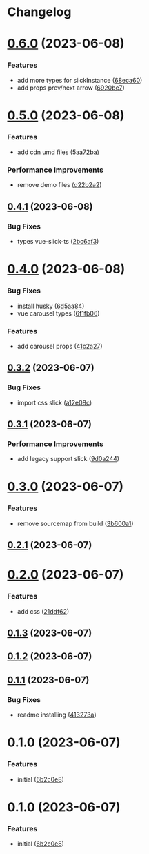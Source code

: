 # Changelog

# [0.6.0](https://github.com/Efcolipt/vue-slick-ts/compare/0.5.0...0.6.0) (2023-06-08)


### Features

* add more types for slickInstance ([68eca60](https://github.com/Efcolipt/vue-slick-ts/commit/68eca6063f14ca88d4b993df75c8d72c0a7929e5))
* add props prev/next arrow ([6920be7](https://github.com/Efcolipt/vue-slick-ts/commit/6920be72602c537f9ce4ee56d08ad268f870d4ac))

# [0.5.0](https://github.com/Efcolipt/vue-slick-ts/compare/0.4.1...0.5.0) (2023-06-08)


### Features

* add cdn umd files ([5aa72ba](https://github.com/Efcolipt/vue-slick-ts/commit/5aa72bae8d6a924c4ec839a24f52dc5bc4ec4aa5))


### Performance Improvements

* remove demo files ([d22b2a2](https://github.com/Efcolipt/vue-slick-ts/commit/d22b2a2b83b80f33abad256e547c953d9c702d05))

## [0.4.1](https://github.com/Efcolipt/vue-slick-ts/compare/0.4.0...0.4.1) (2023-06-08)


### Bug Fixes

* types vue-slick-ts ([2bc6af3](https://github.com/Efcolipt/vue-slick-ts/commit/2bc6af347b4cb925d11e014c7581e3dc7849c8cc))

# [0.4.0](https://github.com/Efcolipt/vue-slick-ts/compare/0.3.2...0.4.0) (2023-06-08)


### Bug Fixes

* install husky ([6d5aa84](https://github.com/Efcolipt/vue-slick-ts/commit/6d5aa84c89d66cd0ecebe0c6174999f7418f54fc))
* vue carousel types ([6f1fb06](https://github.com/Efcolipt/vue-slick-ts/commit/6f1fb06ef32ab0d61230eeb10b9c69113503c548))


### Features

* add carousel props ([41c2a27](https://github.com/Efcolipt/vue-slick-ts/commit/41c2a27125f720855d920546054c279e1ade0dcc))

## [0.3.2](https://github.com/Efcolipt/vue-slick-ts/compare/0.3.1...0.3.2) (2023-06-07)


### Bug Fixes

* import css slick ([a12e08c](https://github.com/Efcolipt/vue-slick-ts/commit/a12e08c88bb05b5d8045095b6d7557b68bb03db8))

## [0.3.1](https://github.com/Efcolipt/vue-slick-ts/compare/0.3.0...0.3.1) (2023-06-07)


### Performance Improvements

* add legacy support slick ([9d0a244](https://github.com/Efcolipt/vue-slick-ts/commit/9d0a2446b1a6ff2e765baf41db0ec2113d63ccf2))

# [0.3.0](https://github.com/Efcolipt/vue-slick-ts/compare/0.2.1...0.3.0) (2023-06-07)


### Features

* remove sourcemap from build ([3b600a1](https://github.com/Efcolipt/vue-slick-ts/commit/3b600a1707c478c86822715123f97386c1513ee8))

## [0.2.1](https://github.com/Efcolipt/vue-slick-ts/compare/0.2.0...0.2.1) (2023-06-07)

# [0.2.0](https://github.com/Efcolipt/vue-slick-ts/compare/0.1.3...0.2.0) (2023-06-07)


### Features

* add css ([21ddf62](https://github.com/Efcolipt/vue-slick-ts/commit/21ddf6262f8ebdb34b7b86c6ff9c09c9cda8b420))

## [0.1.3](https://github.com/Efcolipt/vue-slick-ts/compare/0.1.2...0.1.3) (2023-06-07)

## [0.1.2](https://github.com/Efcolipt/vue-slick-ts/compare/0.1.1...0.1.2) (2023-06-07)

## [0.1.1](https://github.com/Efcolipt/vue-slick-ts/compare/0.1.0...0.1.1) (2023-06-07)


### Bug Fixes

* readme installing ([413273a](https://github.com/Efcolipt/vue-slick-ts/commit/413273a4c1ac25e933bef5bf03bf72cfe567c780))

# 0.1.0 (2023-06-07)


### Features

* initial ([6b2c0e8](https://github.com/Efcolipt/vue-slick-ts/commit/6b2c0e871ce5efcbb971d25d37c81ff6a69ab108))

# 0.1.0 (2023-06-07)


### Features

* initial ([6b2c0e8](https://github.com/Efcolipt/vue-slick-ts/commit/6b2c0e871ce5efcbb971d25d37c81ff6a69ab108))